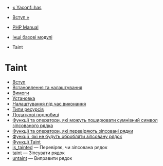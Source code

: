 - [« Yaconf::has](yaconf.has.md)
- [Вступ »](intro.taint.md)

- [PHP Manual](index.md)
- [Інші базові модулі](refs.basic.other.md)
- Taint

# Taint

- [Вступ](intro.taint.md)
- [Встановлення та налаштування](taint.setup.md)
- [Вимоги](taint.requirements.md)
- [Установка](taint.installation.md)
- [Налаштування під час виконання](taint.configuration.md)
- [Типи ресурсів](taint.resources.md)
- [Додаткові подробиці](taint.detail.md)
- [Функції та оператори, які можуть поширювати сумнівний символ зіпсованого рядка](taint.detail.basic.md)
- [Функції та оператори, які перевіряють зіпсовані рядки](taint.detail.taint.md)
- [Функції, які не будуть обробляти зіпсовану рядок](taint.detail.untaint.md)
- [Функції Taint](ref.taint.md)
- [is_tainted](function.is-tainted.md) — Перевіряє, чи зіпсована
рядок
- [taint](function.taint.md) — Зіпсувати рядок
- [untaint](function.untaint.md) — Виправити рядок
